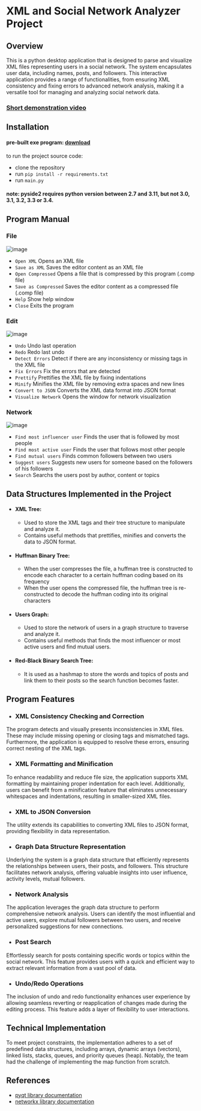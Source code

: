 # XML and Social Network Analyzer Project
## Overview
This is a python desktop application that is designed to parse and visualize XML files representing users in a social network. The system encapsulates user data, including names, posts, and followers. This interactive application provides a range of functionalities, from ensuring XML consistency and fixing errors to advanced network analysis, making it a versatile tool for managing and analyzing social network data.
### [Short demonstration video](https://www.youtube.com/watch?v=8KfUDB0blp8)
## Installation
#### pre-built exe program: [download](https://www.mediafire.com/file/sbhycydydncv0h9/tram6_XML_Analyzer.rar/file)<br>
to run the project source code:
* clone the repository
* run `pip install -r requirements.txt`
* run `main.py`
#### note: pyside2 requires python version between 2.7 and 3.11, but not 3.0, 3.1, 3.2, 3.3 or 3.4. 
## Program Manual
### File
![image](https://github.com/balbal1/Data-Structures-Project/assets/13494749/bf58eb42-5fba-4d4d-972f-d9108ad90e05)
* `Open XML` Opens an XML file
* `Save as XML` Saves the editor content as an XML file
* `Open Compressed` Opens a file that is compressed by this program (.comp file)
* `Save as Compressed` Saves the editor content as a compressed file (.comp file)
* `Help` Show help window
* `Close` Exits the program
### Edit
![image](https://github.com/balbal1/Data-Structures-Project/assets/13494749/e672b208-b922-406b-a13f-2d9c9e15561c)
* `Undo` Undo last operation
* `Redo` Redo last undo
* `Detect Errors` Detect if there are any inconsistency or missing tags in the XML file
* `Fix Errors` Fix the errors that are detected
* `Prettify` Prettifies the XML file by fixing indentations
* `Minify` Minifies the XML file by removing extra spaces and new lines
* `Convert to JSON` Converts the XML data format into JSON format
* `Visualize Network` Opens the window for network visualization
### Network
![image](https://github.com/balbal1/Data-Structures-Project/assets/13494749/74920748-353b-483c-bd22-8b871843babf)
* `Find most influencer user` Finds the user that is followed by most people
* `Find most active user` Finds the user that follows most other people
* `Find mutual users` Finds common followers between two users
* `Suggest users` Suggests new users for someone based on the followers of his followers
* `Search` Searchs the users post by author, content or topics
## Data Structures Implemented in the Project
* #### XML Tree:
  * Used to store the XML tags and their tree structure to manipulate and analyze it.
  * Contains useful methods that prettifies, minifies and converts the data to JSON format.
* #### Huffman Binary Tree:
  * When the user compresses the file, a huffman tree is constructed to encode each character to a certain huffman coding based on its frequency
  * When the user opens the compressed file, the huffman tree is re-constructed to decode the huffman coding into its original characters
* #### Users Graph:
  * Used to store the network of users in a graph structure to traverse and analyze it.
  * Contains useful methods that finds the most influencer or most active users and find mutual users. 
* #### Red-Black Binary Search Tree:
  * It is used as a hashmap to store the words and topics of posts and link them to their posts so the search function becomes faster.
## Program Features
* ### XML Consistency Checking and Correction
The program detects and visually presents inconsistencies in XML files. These may include missing opening or closing tags and mismatched tags. Furthermore, the application is equipped to resolve these errors, ensuring correct nesting of the XML tags.
* ### XML Formatting and Minification
To enhance readability and reduce file size, the application supports XML formatting by maintaining proper indentation for each level. Additionally, users can benefit from a minification feature that eliminates unnecessary whitespaces and indentations, resulting in smaller-sized XML files.
* ### XML to JSON Conversion
The utility extends its capabilities to converting XML files to JSON format, providing flexibility in data representation.
* ### Graph Data Structure Representation
Underlying the system is a graph data structure that efficiently represents the relationships between users, their posts, and followers. This structure facilitates network analysis, offering valuable insights into user influence, activity levels, mutual followers.
* ### Network Analysis
The application leverages the graph data structure to perform comprehensive network analysis. Users can identify the most influential and active users, explore mutual followers between two users, and receive personalized suggestions for new connections.
* ### Post Search
Effortlessly search for posts containing specific words or topics within the social network. This feature provides users with a quick and efficient way to extract relevant information from a vast pool of data.
* ### Undo/Redo Operations
The inclusion of undo and redo functionality enhances user experience by allowing seamless reverting or reapplication of changes made during the editing process. This feature adds a layer of flexibility to user interactions.
## Technical Implementation
To meet project constraints, the implementation adheres to a set of predefined data structures, including arrays, dynamic arrays (vectors), linked lists, stacks, queues, and priority queues (heap). Notably, the team had the challenge of implementing the map function from scratch.
## References
* [pyqt library documentation](https://doc.qt.io/qtforpython-6.2/)
* [networkx library documentation](https://networkx.org/documentation/stable/reference/introduction.html)